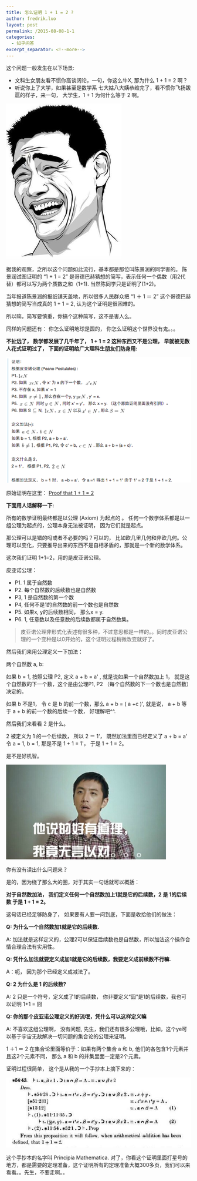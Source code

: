 ```yaml
---
title: 怎么证明 1 + 1 = 2 ?
author: fredrik.luo
layout: post
permalink: /2015-08-08-1-1
categories:
  - 知乎问答
excerpt_separator: <!--more--> 
---
```

这个问题一般发生在以下场景:

* 文科生女朋友看不惯你高谈阔论，一句，你这么牛X, 那为什么 1 + 1 = 2 啊？
* 听说你上了大学，如果甚至是数学系 七大姑八大姨恭维完了，看不惯你飞扬跋扈的样子，来一句， 大学生，1 + 1 为何什么等于 2 啊。

<img src="/wp-content/uploads/2015/08/lx.jpg" />

据我的观察，之所以这个问题如此流行，基本都是那位叫陈景润的同学害的。 陈景润试图证明的 “1 + 1 = 2” 是哥德巴赫猜想的简写，表示任何一个偶数（用2代替）都可以写为两个质数之和（1+1). 当然陈同学只是证明了(1+2)。 

当年报道陈景润的报纸铺天盖地，所以很多人民群众把 “1 ＋ 1 ＝ 2” 这个哥德巴赫猜想的简写当成真的 1 + 1 = 2, 认为这个证明是很困难的。 

所以嘛，简写要慎重，你搞个这种简写，这不是害人么。

同样的问题还有： 你怎么证明地球是圆的， 你怎么证明这个世界没有鬼。。。 

**不扯远了， 数学都发展了几千年了， 1 + 1 = 2 这种东西又不是公理， 早就被无数人花式证明过了， 下面的证明给广大理科生朋友们防身用:**

<img src="/wp-content/uploads/2015/08/proof.png" />

原始证明在这里：
<a href="http://mathforum.org/library/drmath/view/51551.html">Proof that 1 + 1 = 2</a>

**下面用人话解释一下:**

所有的数学证明最终都是以公理 (Axiom) 为起点的 。 任何一个数学体系都是以一组公理为起点的，公理本身无法被证明， 因为它们就是起点。 

那公理可以是错的吗或者不必要的吗？可以的， 比如欧几里几何和非欧几何。公理可以变化，只要推导出来的东西不是自相矛盾的，那就是一个新的数学体系。

这次我们证明 1+1=2，用的是皮亚诺公理。

皮亚诺公理：

* P1. 1 属于自然数
* P2. 每个自然数的后续数也是自然数
* P3, 1 是自然数的第一个数
* P4, 任何不是1的自然数的前一个数也是自然数
* P5. 如果x, y的后续数相同， 那么x = y.
* P6. 1, 任意数以及任意数的后续数都属于自然数集。

>皮亚诺公理非形式化表述有很多种，不过意思都是一样的。。同时皮亚诺公理的一个变种是以0开始的，这个证明过程稍微改变就好了。

然后我们来用公理定义一下加法：

两个自然数 a, b:   

  如果 b = 1, 按照公理 P2, 定义 a + b = a' , 就是说如果一个自然数加上 1， 就是这个自然数的下一个数，这个是由公理P1, P2 （每个自然数的下一个数也是自然数）决定的。

  如果 b 不是1， 令 c 是 b 的前一个数，那么 a + b = ( a +c )', 就是说， a + b 等于 a + b 的前一个数的后续一个数， 好理解吧^^.

然后我们来看看 2 是什么。

2 被定义为 1 的一个后续数， 所以 2 ＝ 1‘， 既然加法里面已经定义了 a + b = a' 令 a = 1, b = 1, 那是不是 1 + 1 = 1'， 于是 1 + 1 = 2。

是不是好机智。

<img src="/wp-content/uploads/2015/08/dc.png" />

你有没有读出什么问题来？

是的，因为绕了那么大的圈，对于其实一句话就可以概括：

**对于自然数加法， 我们定义任何一个自然数加上1就是它的后续数，2 是 1的后续数
于是 1 + 1 = 2。**

这句话已经足够防身了， 如果要有人要一问到底，下面是收拾他们的做法：

**Q: 为什么一个自然数加1就是它的后续数.**

A: 加法就是这样定义的，公理2可以保证后续数也是自然数，所以加法这个操作合情合理合法有实用性。

**Q: 凭什么加法就要定义成加1就是它的后续数，我要定义成前续数不行嘛.**

A：呃， 因为那个已经定义成减法了。

**Q: 2 为什么是 1 的后续数?**

A: 2 只是一个符号，定义成了1的后续数， 你非要定义“囧”是1的后续数，我也可以证明 1+1 = 囧

**Q: 你的那个皮亚诺公理定义的好流氓，凭什么可以这样定义嘛**

A: 不喜欢这组公理啊， 没有问题, 先生，我们还有很多公理哦，比如，这个ye可以基于宇宙无敌解决一切问题的集合论的公理来证明。

1 ＋1 ＝ 2 在集合论里面等价于：如果有两个集合 a 和 b, 他们的各包含1个元素并且这2个元素不同， 那么 a 和 b 的并集里面一定是2个元素。

证明过程很简单， 这个是从我的一个手抄本上摘下来的：

<img src="/wp-content/uploads/2015/08/set.jpg" />

这个手抄本的名字叫 Principia Mathematica. 对了，你看这个证明里面打星号的地方，都是需要的定理准备，这个证明所有的定理准备大概300多页，我们可以来看看。。先生，不要走啊。。

